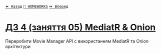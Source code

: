 ﻿[`⏪ Назад`](../04/README.md)  [`📕 HOMEWORKS`](../../README.md)  [`⏩ Вперед`](../06/README.md)

# [ДЗ 4 (заняття 05) MediatR & Onion ](https://lms.ithillel.ua/groups/65a65fe34c3a2d3372eef8ea/homeworks/660164eb7cfe4745a03b5faa)

Переробити Movie Manager API с використанням MediatR та Onion архiтектури